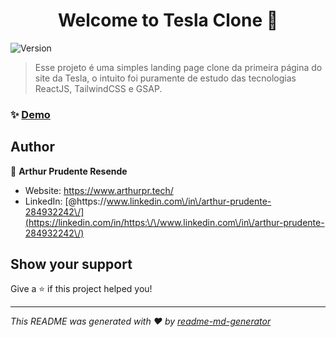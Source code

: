 <h1 align="center">Welcome to Tesla Clone 👋</h1>
<p>
  <img alt="Version" src="https://img.shields.io/badge/version-0.0.0-blue.svg?cacheSeconds=2592000" />
</p>

> Esse projeto é uma simples landing page clone da primeira página do site da Tesla, o intuito foi puramente de estudo das tecnologias ReactJS, TailwindCSS e GSAP.

### ✨ [Demo](https://clone-tesla-simples-react.vercel.app/)


## Author

👤 **Arthur Prudente Resende**

* Website: https://www.arthurpr.tech/
* LinkedIn: [@https:\/\/www.linkedin.com\/in\/arthur-prudente-284932242\/](https://linkedin.com/in/https:\/\/www.linkedin.com\/in\/arthur-prudente-284932242\/)

## Show your support

Give a ⭐️ if this project helped you!

***
_This README was generated with ❤️ by [readme-md-generator](https://github.com/kefranabg/readme-md-generator)_